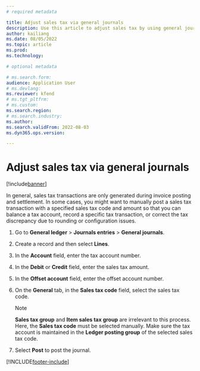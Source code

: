 ```yaml
---
# required metadata

title: Adjust sales tax via general journals
description: Use this article to adjust sales tax by using general journals.
author: kailiang
ms.date: 08/05/2022
ms.topic: article
ms.prod: 
ms.technology: 

# optional metadata

# ms.search.form: 
audience: Application User
# ms.devlang: 
ms.reviewer: kfend
# ms.tgt_pltfrm: 
# ms.custom: 
ms.search.region: 
# ms.search.industry: 
ms.author: 
ms.search.validFrom: 2022-08-03
ms.dyn365.ops.version:

---
```


# Adjust sales tax via general journals

[!include[banner](../includes/banner.md)]

In general, sales tax transactions are only generated during invoice posting and settlement. In some cases, you might want to manually post a sales tax transaction with a specified sales tax code and amount so that you can balance a tax account, record a specific tax transaction, or correct the tax discrepancy due to rounding or configuration issues.

1. Go to **General ledger** > **Journals entries** > **General journals**.
2. Create a record and then select **Lines**.
3. In the **Account** field, enter the tax account number.
4. In the **Debit** or **Credit** field, enter the sales tax amount.
5. In the **Offset account** field, enter the offset account number.
6. On the **General** tab, in the **Sales tax code** field, select the sales tax code.
    
    > [!NOTE]
    > **Sales tax group** and **Item sales tax group** are irrelevant to this process. Here, the **Sales tax code** must be selected manually. Make sure the tax account is maintained in the **Ledger posting group** of the selected sales tax code. 

7. Select **Post** to post the journal.


[!INCLUDE[footer-include](../../includes/footer-banner.md)]
